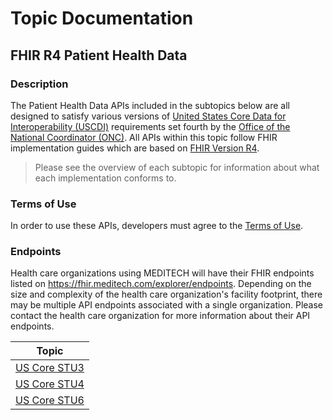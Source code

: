 <main _ngcontent-rjj-c89="" class="content-area"><router-outlet _ngcontent-rjj-c89=""></router-outlet><app-explorer _nghost-rjj-c95="" class="ng-star-inserted"><div _ngcontent-rjj-c95="" class="explorer-content-area"><div _ngcontent-rjj-c95="" class="doc-container ng-star-inserted"><div _ngcontent-rjj-c95="" class="content-area doc-area"><router-outlet _ngcontent-rjj-c95=""></router-outlet><app-topic-doc _nghost-rjj-c97="" class="ng-star-inserted"><div _ngcontent-rjj-c97="" class="ng-star-inserted"><div _ngcontent-rjj-c97="" class="clr-row"><div _ngcontent-rjj-c97="" class="clr-col-xs-12"><h1 _ngcontent-rjj-c97="">Topic Documentation</h1><h2 _ngcontent-rjj-c97="" class="doc-subheading">FHIR R4 Patient Health Data</h2></div></div><div _ngcontent-rjj-c97="" class="clr-row ng-star-inserted"><div _ngcontent-rjj-c97="" class="clr-col-xs-12"><h3 _ngcontent-rjj-c97="">Description</h3><markdown _ngcontent-rjj-c97=""><p>The Patient Health Data APIs included in the subtopics below are all designed to satisfy various versions of <a href="https://www.healthit.gov/isa/united-states-core-data-interoperability-uscdi" title="United States Core Data for Interoperability (USCDI)">United States Core Data for Interoperability (USCDI)</a> requirements set fourth by the <a href="https://www.healthit.gov/" title="Office of the National Coordinator (ONC)">Office of the National Coordinator (ONC)</a>. All APIs within this topic follow FHIR implementation guides which are based on <a href="http://hl7.org/fhir/R4/index.html" title="FHIR R4">FHIR Version R4</a>.</p>
<blockquote>
<p>Please see the overview of each subtopic for information about what each implementation conforms to.</p>
</blockquote>
<h3 id="terms-of-use">Terms of Use</h3>
<p>In order to use these APIs, developers must agree to the <a href="https://home.meditech.com/en/d/restapiresources/pages/apiterms.htm" title="Terms of Use">Terms of Use</a>.</p>
<h3 id="endpoints">Endpoints</h3>
<p>Health care organizations using MEDITECH will have their FHIR endpoints listed on <a href="https://fhir.meditech.com/explorer/endpoints">https://fhir.meditech.com/explorer/endpoints</a>. Depending on the size and complexity of the health care organization's facility footprint, there may be multiple API endpoints associated with a single organization. Please contact the health care organization for more information about their API endpoints.</p>
</markdown><!----></div></div><!----><div _ngcontent-rjj-c97="" class="clr-row"><!----><!----><!----><div _ngcontent-rjj-c97="" class="clr-col-xs-6 ng-star-inserted"><table _ngcontent-rjj-c97="" class="table table-compact"><thead _ngcontent-rjj-c97=""><tr _ngcontent-rjj-c97=""><th _ngcontent-rjj-c97="" class="left">Topic</th></tr></thead><tbody _ngcontent-rjj-c97=""><tr _ngcontent-rjj-c97="" class="ng-star-inserted"><td _ngcontent-rjj-c97="" class="left"><a _ngcontent-rjj-c97="" href="/explorer/topic/USCore-STU3">US Core STU3</a></td></tr><tr _ngcontent-rjj-c97="" class="ng-star-inserted"><td _ngcontent-rjj-c97="" class="left"><a _ngcontent-rjj-c97="" href="/explorer/topic/USCore-STU4">US Core STU4</a></td></tr><tr _ngcontent-rjj-c97="" class="ng-star-inserted"><td _ngcontent-rjj-c97="" class="left"><a _ngcontent-rjj-c97="" href="/explorer/topic/USCore-STU6">US Core STU6</a></td></tr><!----></tbody></table></div><!----><!----><!----></div><!----></div><!----></app-topic-doc><!----></div></div><!----><!----><!----><!----></div></app-explorer><!----></main>
